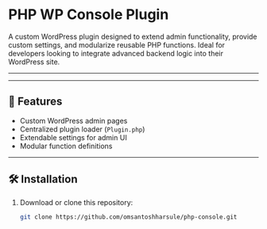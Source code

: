 # PHP WP Console Plugin

A custom WordPress plugin designed to extend admin functionality, provide custom settings, and modularize reusable PHP functions. Ideal for developers looking to integrate advanced backend logic into their WordPress site.

---


---

## 🚀 Features

- Custom WordPress admin pages
- Centralized plugin loader (`Plugin.php`)
- Extendable settings for admin UI
- Modular function definitions

---

## 🛠️ Installation

1. Download or clone this repository:
   ```bash
   git clone https://github.com/omsantoshharsule/php-console.git


